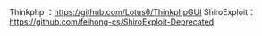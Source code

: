 Thinkphp ：https://github.com/Lotus6/ThinkphpGUI
ShiroExploit：https://github.com/feihong-cs/ShiroExploit-Deprecated

